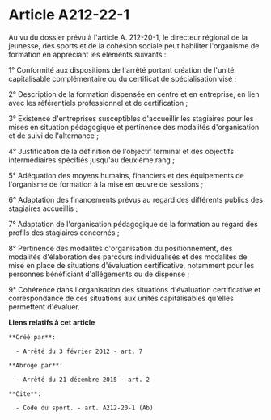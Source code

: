 # Article A212-22-1

Au vu du dossier prévu à l'article A. 212-20-1, le directeur régional de la jeunesse, des sports et de la cohésion sociale
peut habiliter l'organisme de formation en appréciant les éléments suivants : 

1° Conformité aux dispositions de l'arrêté portant création de l'unité capitalisable complémentaire ou du certificat de
spécialisation visé ; 

2° Description de la formation dispensée en centre et en entreprise, en lien avec les référentiels professionnel et de
certification ; 

3° Existence d'entreprises susceptibles d'accueillir les stagiaires pour les mises en situation pédagogique et pertinence des
modalités d'organisation et de suivi de l'alternance ; 

4° Justification de la définition de l'objectif terminal et des objectifs intermédiaires spécifiés jusqu'au deuxième rang ; 

5° Adéquation des moyens humains, financiers et des équipements de l'organisme de formation à la mise en œuvre de sessions ; 

6° Adaptation des financements prévus au regard des différents publics des stagiaires accueillis ; 

7° Adaptation de l'organisation pédagogique de la formation au regard des profils des stagiaires concernés ; 

8° Pertinence des modalités d'organisation du positionnement, des modalités d'élaboration des parcours individualisés et des
modalités de mise en place de situations d'évaluation certificative, notamment pour les personnes bénéficiant d'allégements
ou de dispense ; 

9° Cohérence dans l'organisation des situations d'évaluation certificative et correspondance de ces situations aux unités
capitalisables qu'elles permettent d'évaluer.

**Liens relatifs à cet article**

	**Créé par**:

	  - Arrêté du 3 février 2012 - art. 7

	**Abrogé par**:

	  - Arrêté du 21 décembre 2015 - art. 2

	**Cite**:

	  - Code du sport. - art. A212-20-1 (Ab)

